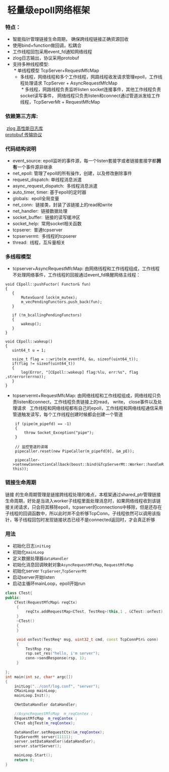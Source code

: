 #  轻量级epoll网络框架

### 特点：
* 智能指针管理链接生命周期， 确保跨线程链接正确资源回收
* 使用bind+function做回调，松耦合
* 工作线程回包采用event_fd通知网络线程
* zlog日志输出，协议采用protobuf
* 支持多种线程模型:  
  * 单线程模型 TcpServer+RequestMfcMap  
  * 多线程，网络线程和多个工作线程，网路线程收发请求管理epoll，工作线程处理请求 TcpServer + AsyncRequestMfcMap  
  * 多线程，网路线程负责监听listen socket连接事件，其他工作线程负责socket读写事件， 网络线程只负责listen和connect通过管道派发给工作线程，TcpServerMt + RequestMfcMap  
         
###  依赖第三方库:  
  [zlog 高性能日志库](https://github.com/HardySimpson/zlog)  
  [protobuf 传输协议](https://github.com/google/protobuf)  
 
### 代码结构说明  
* event_source: epoll监听的事件源，每一个listen套接字或者链接套接字都**拥有**一个事件源非继承  
* net_epoll: 管理了epoll的所有操作，创建，以及修改删除事件
* request_dispatch: 单线程消息派遣
* async_request_dispatch:  多线程消息派遣
* auto_timer, timer: 基于epoll的定时器  
* globals:  epoll全局变量
* net_conn:  链接类，封装了该链接上的read和write
* net_handler:  链接数据处理
* socket_buffer:  链接的读写缓冲区
* socket_help:  常用socket相关函数
* tcpserer:  普通tcpserver
* tcpservermt:  多线程的tcpserer
* thread:  线程，互斥量相关
 
### 多线程模型  
* tcpserver+AsyncRequestMfcMap: 由网络线程和工作线程组成，工作线程不处理网络事件，工作线程的回报通过event_fd唤醒网络主线程：
 ```
 void CEpoll::pushFuctor( Functor& fun)
 {
    {
        MutexGuard lock(m_mutex);
        m_vecPendingFunctors.push_back(fun);
    }

    if (!m_bcallingPendingFunctors)
    {
        wakeup();
    }
 }
 
 void CEpoll::wakeup()
 {
    uint64_t u = 1;

    ssize_t flag = ::write(m_eventFd, &u, sizeof(uint64_t));
    if(flag != sizeof(uint64_t))
    {
        log(Error, "[CEpoll::wakeup] flag:%lu, err:%s", flag ,strerror(errno));
    }
 }
 ```
 * tcpservermt+RequestMfcMap: 由网络线程和工作线程组成，网络线程只负责listen和connect，工作线程负责链接上的read， write， close事件以及处理请求
   工作线程和网络线程都有自己的epoll，工作线程和网络线程通信采用管道触发读写，每个工作线程创建时候都会创建一个管道  
   ```
    if (pipe(m_pipefd) == -1)
    {
        throw Socket_Exception("pipe");
    }

    // 监控管道的读端
    pipecaller.reset(new PipeCaller(m_pipefd[0], &m_pE));
    
    pipecaller->setnewConnectionCallback(boost::bind(&TcpServerMt::Worker::handleRead, this));

   ```
### 链接生命周期  
链接 的生命周期管理是链接跨线程处理的难点，本框架通过shared_ptr管理链接生命周期，好处是当进入worker子线程里面处理消息时，如果网络线程收到该链接关闭请求，只会将其移除epoll，tcpserver的connections中移除，但是还存在子线程的回调函数中，所以此时并不会析够TcpConn，子线程依然可以调用该指针，等子线程回包时发现链接状态已经不是connected返回时，才会真正析够
 
### 用法
* 初始化日志`initLog`
* 初始化`mainLoop`  
* 定义数据处理器`dataHandler`
* 初始化消息回调映射对象`AsyncRequestMfcMap`, `RequestMfcMap`
* 初始化server `TcpServer`,`TcpServerMt`
* 启动server开始listen
* 启动主循环mainLoop，epoll开始run
```C++
class CTest{
public:
    CTest(RequestMfcMap& reqCtx)
     {
         reqCtx.addRequestMap<CTest, TestReq>(this,1 , &CTest::onTest);
     }
     ~CTest()
     {
     }

     void onTest(TestReq* msg, uint32_t cmd, const TcpConnPtr& conn)
     {
         TestRsp rsp;
         rsp.set_res("hello, i'm server");
         conn->sendResponse(rsp, 1);
     }
     
};
int main(int sz, char* argc[])
{
    initLog("../conf/log.conf", "server");
    CMainLoop mainLoop;
    mainLoop.Init();

    CNetDataHandler dataHandler;

    //AsyncRequestMfcMap  m_reqContex ;
    RequestMfcMap  m_reqContex ;
    CTest objTest(m_reqContex);

    dataHandler.setRequestCtx(&m_reqContex);
    TcpServerMt server(11111);
    server.setDataHandler(&dataHandler);
    server.startServer();	

    mainLoop.Start();
    return 0;
}
```
